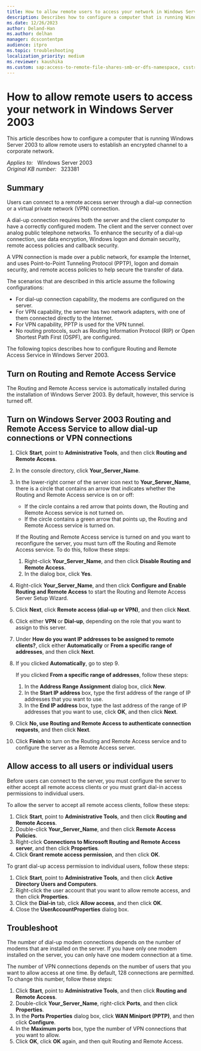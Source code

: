 ```yaml
---
title: How to allow remote users to access your network in Windows Server 2003
description: Describes how to configure a computer that is running Windows Server 2003 to allow remote users to establish an encrypted channel to a corporate network.
ms.date: 12/26/2023
author: Deland-Han
ms.author: delhan
manager: dcscontentpm
audience: itpro
ms.topic: troubleshooting
localization_priority: medium
ms.reviewer: kaushika
ms.custom: sap:access-to-remote-file-shares-smb-or-dfs-namespace, csstroubleshoot
---
```

# How to allow remote users to access your network in Windows Server 2003  

This article describes how to configure a computer that is running Windows Server 2003 to allow remote users to establish an encrypted channel to a corporate network.

_Applies to:_ &nbsp; Windows Server 2003  
_Original KB number:_ &nbsp; 323381

## Summary

Users can connect to a remote access server through a dial-up connection or a virtual private network (VPN) connection.

A dial-up connection requires both the server and the client computer to have a correctly configured modem. The client and the server connect over analog public telephone networks. To enhance the security of a dial-up connection, use data encryption, Windows logon and domain security, remote access policies and callback security.

A VPN connection is made over a public network, for example the Internet, and uses Point-to-Point Tunneling Protocol (PPTP), logon and domain security, and remote access policies to help secure the transfer of data.

The scenarios that are described in this article assume the following configurations:

- For dial-up connection capability, the modems are configured on the server.
- For VPN capability, the server has two network adapters, with one of them connected directly to the Internet.
- For VPN capability, PPTP is used for the VPN tunnel.
- No routing protocols, such as Routing Information Protocol (RIP) or Open Shortest Path First (OSPF), are configured.

The following topics describes how to configure Routing and Remote Access Service in Windows Server 2003.

## Turn on Routing and Remote Access Service

The Routing and Remote Access service is automatically installed during the installation of Windows Server 2003. By default, however, this service is turned off.

## Turn on Windows Server 2003 Routing and Remote Access Service to allow dial-up connections or VPN connections

1. Click **Start**, point to **Administrative Tools**, and then click **Routing and Remote Access**.
2. In the console directory, click **Your_Server_Name**.
3. In the lower-right corner of the server icon next to **Your_Server_Name**, there is a circle that contains an arrow that indicates whether the Routing and Remote Access service is on or off:

   - If the circle contains a red arrow that points down, the Routing and Remote Access service is not turned on.
   - If the circle contains a green arrow that points up, the Routing and Remote Access service is turned on.
  
    If the Routing and Remote Access service is turned on and you want to reconfigure the server, you must turn off the Routing and Remote Access service. To do this, follow these steps:

    1. Right-click **Your_Server_Name**, and then click **Disable Routing and Remote Access**.
    2. In the dialog box, click **Yes**.

4. Right-click **Your_Server_Name**, and then click **Configure and Enable Routing and Remote Access** to start the Routing and Remote Access Server Setup Wizard.
5. Click **Next**, click **Remote access (dial-up or VPN)**, and then click **Next**.
6. Click either **VPN** or **Dial-up**, depending on the role that you want to assign to this server.
7. Under **How do you want IP addresses to be assigned to remote clients?**, click either **Automatically** or **From a specific range of addresses**, and then click **Next**.
8. If you clicked **Automatically**, go to step 9.

    If you clicked **From a specific range of addresses**, follow these steps:

    1. In the **Address Range Assignment** dialog box, click **New**.
    2. In the **Start IP address** box, type the first address of the range of IP addresses that you want to use.
    3. In the **End IP address** box, type the last address of the range of IP addresses that you want to use, click
    **OK**, and then click **Next**.

9. Click **No, use Routing and Remote Access to authenticate connection requests**, and then click **Next**.
10. Click **Finish** to turn on the Routing and Remote Access service and to configure the server as a Remote Access server.

## Allow access to all users or individual users

Before users can connect to the server, you must configure the server to either accept all remote access clients or you must grant dial-in access permissions to individual users.

To allow the server to accept all remote access clients, follow these steps:

1. Click **Start**, point to **Administrative Tools**, and then click **Routing and Remote Access**.
2. Double-click **Your_Server_Name**, and then click **Remote Access Policies**.
3. Right-click **Connections to Microsoft Routing and Remote Access server**, and then click **Properties**.
4. Click **Grant remote access permission**, and then click **OK**.

To grant dial-up access permission to individual users, follow these steps:

1. Click **Start**, point to **Administrative Tools**, and then click **Active Directory Users and Computers**.
2. Right-click the user account that you want to allow remote access, and then click **Properties**.
3. Click the **Dial-in** tab, click **Allow access**, and then click **OK**.
4. Close the **UserAccountProperties** dialog box.

## Troubleshoot

The number of dial-up modem connections depends on the number of modems that are installed on the server. If you have only one modem installed on the server, you can only have one modem connection at a time.

The number of VPN connections depends on the number of users that you want to allow access at one time. By default, 128 connections are permitted. To change this number, follow these steps:

1. Click **Start**, point to **Administrative Tools**, and then click **Routing and Remote Access**.
2. Double-click **Your_Server_Name**, right-click **Ports**, and then click **Properties**.
3. In the **Ports Properties** dialog box, click **WAN Miniport (PPTP)**, and then click **Configure**.
4. In the **Maximum ports** box, type the number of VPN connections that you want to allow.
5. Click **OK**, click **OK** again, and then quit Routing and Remote Access.
